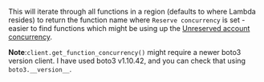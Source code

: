 This will iterate through all functions in a region (defaults to where Lambda resides) to return the function name where ```Reserve concurrency``` is set - easier to find functions which might be using up the [Unreserved account concurrency](https://aws.amazon.com/about-aws/whats-new/2017/11/set-concurrency-limits-on-individual-aws-lambda-functions/).

**Note**:```client.get_function_concurrency()``` might require a newer boto3 version client. I have used boto3 v1.10.42, and you can check that using ```boto3.__version__```.
